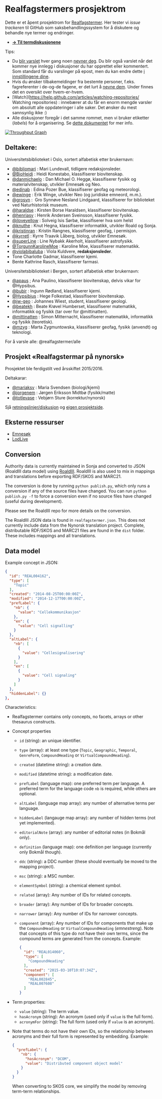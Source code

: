 Realfagstermers prosjektrom
==============

Dette er et åpent prosjektrom for [Realfagstermer](http://www.ub.uio.no/om/tjenester/emneord/realfagstermer.html). Her tester vi *issue trackeren* til GitHub som saksbehandlingssystem for å diskutere og behandle nye termer og endringer.

* [**→ Til termdiskusjonene**](https://github.com/realfagstermer/realfagstermer/issues)

Tips:
- Du [blir varslet](https://help.github.com/articles/about-notifications/) hver gang noen [nevner deg](https://github.com/blog/821). Du blir også varslet når det kommer nye innlegg i diskusjoner du har opprettet eller kommentert. Som standard får du varslinger på epost, men du kan endre dette [i innstillingene dine](https://github.com/settings/notifications).
 - Hvis du ønsker tilbakemeldinger fra bestemte personer, f.eks. fagreferenter i de-og-de fagene, er det lurt å [nevne dem](https://github.com/blog/821). Under finnes det en oversikt over hvem-er-hvem.
- [Watch](https://help.github.com/articles/watching-repositories/ Watching repositories) : innebærer at du får en enorm mengde varsler om absolutt alle oppdateringer i alle saker. Det ønsker du mest sannsynlig ikke :)
- Alle diskusjoner foregår i det samme rommet, men vi bruker etiketter (*labels*) for å organisering. Se [dette dokumentet](https://github.com/realfagstermer/realfagstermer/blob/master/CONTRIBUTING.md) for mer info.

[![Throughput Graph](https://graphs.waffle.io/realfagstermer/realfagstermer/throughput.svg)](https://waffle.io/realfagstermer/realfagstermer/metrics)

## Deltakere:

Universitetsbiblioteket i Oslo, sortert alfabetisk etter brukernavn:

* [@bibliomari](https://github.com/bibliomari) :
  Mari Lundevall, tidligere redaksjonsleder.
* [@BioHeidi](https://github.com/BioHeidi) :
  Heidi Konestabo, klassifiserer biovitenskap.
* [@danmichaelo](https://github.com/danmichaelo) :
  Dan Michael O. Heggø, klassifiserer fysikk og materialvitenskap, utvikler Emnesøk og Neo.
* [@edinab](https://github.com/edinab) :
  Edina Pozer Bue, klassifiserer geofag og meteorologi.
* [@ewinge](https://github.com/ewinge) :
  Erik Winge, utvikler Neo (og juridiske emneord, m.m.).
* [@grosyn](https://github.com/grosyn) :
  Gro Synnøve Nesland Lindgaard, klassifiserer for biblioteket ved Naturhistorisk museum.
* [@haraldse](https://github.com/haraldse) :
  Kirsten Borse Haraldsen, klassifiserer biovitenskap.
* [@henriasv](https://github.com/henriasv) :
  Henrik Andersen Sveinsson, klassifiserer fysikk.
* [@iloveyellow](https://github.com/iloveyellow) :
  Solveig Isis Sørbø, klassifiserer hva som helst
* [@knuthe](https://github.com/knuthe) :
  Knut Hegna, klassifiserer informatikk, utvikler Roald og Sonja.
* [@kristinran](https://github.com/kristinran) :
  Kristin Rangnes, klassifiserer geofag, i permisjon.
* [@kyrretl](https://github.com/kyrretl) :
  Kyrre Traavik Låberg, biolog, utvikler Emnesøk.
* [@superLine](https://github.com/superLine) :
  Line Nybakk Akerholt, klassifiserer astrofysikk.
* [@TorgunnKarolineMoe](https://github.com/TorgunnKarolineMoe) :
  Karoline Moe, klassifiserer matematikk.
* [@violabibaluba](https://github.com/violabibaluba) :
  Viola Kuldvere, **redaksjonsleder**.
* Tone Charlotte Gadmar, klassifiserer kjemi.
* Bente Kathrine Rasch, klassifiserer farmasi.

Universitetsbiblioteket i Bergen, sortert alfabetisk etter brukernavn:
* [@apaus](https://github.com/apaus) ; 
  Ana Paulino, klassifiserer biovitenskap, delvis vikar for @Hypsibus.
* [@bubir](https://github.com/bubir) :
  Ingunn Rødland, klassifiserer kjemi.
* [@Hypsibius](https://github.com/Hypsibius) :
  Hege Folkestad, klassifiserer biovitenskap.
* [@jw-geo](https://github.com/jw-geo) :
  Johannes Wiest, student, klassifiserer geologi.
* [@beatekh](https://github.com/beatekh) :
  Beate Krøvel Humberset, klassifiserer matematikk, informatikk og fysikk (tar over for @mittinatten).
* [@mittinatten](https://github.com/mittinatten) :
  Simon Mitternacht, klassifiserer matematikk, informatikk og fysikk (teoretisk).
* [@mzyg](https://github.com/mzyg) :
  Marta Zygmuntowska, klassifiserer geofag, fysikk (anvendt) og teknologi.

For å varsle alle: @realfagstermer/alle

## Prosjekt «Realfagstermar på nynorsk»

Prosjektet ble ferdigstilt ved årsskiftet 2015/2016.

Deltakarar:
* [@mariaksv](https://github.com/mariaksv) : Maria Svendsen (biologi/kjemi)
* [@jorgenem](https://github.com/jorgenem) : Jørgen Eriksson Midtbø (fysikk/matte)
* [@totlevase](https://github.com/totlevase) : Vebjørn Sture (korrektur/nynorsk)

Sjå [retningslinjer/diskusjon](https://github.com/realfagstermer/realfagstermer/wiki/Retningslinjer-for-nynorskomsetjing) og [eigen prosjektside](https://github.com/realfagstermer/prosjekt-nynorsk).

## Eksterne ressurser

* [Emnesøk](http://app.uio.no/ub/emnesok/?id=UREAL)
* [LodLive](http://data.ub.uio.no/lodlive)


## Conversion

Authority data is currently maintained in Sonja and converted to
JSON (RoaldIII data model) using [RoaldIII](https://github.com/realfagstermer/roald).
RoaldIII is also used to mix in mappings and translations before exporting
RDF/SKOS and MARC21.

The conversion is done by running `python publish.py`, which only
runs a conversion if any of the source files have changed. You
can run `python publish.py -f` to force a conversion even if no
source files have changed (useful during development).

Please see the RoaldIII repo for more details on the conversion.

The RoaldIII JSON data is found in `realfagstermer.json`. This does
not currently include data from the Nynorsk translation project.
Complete, distributable RDF/SKOS and MARC21 files are found in the
`dist` folder. These includes mappings and all translations.

## Data model

Example concept in JSON:

```json
{
  "id": "REAL004162",
  "type": [
    "Topic"
  ],
  "created": "2014-08-25T00:00:00Z",
  "modified": "2014-12-17T00:00:00Z",
  "prefLabel": {
    "nb": {
      "value": "Cellekommunikasjon"
    },
    "en": {
      "value": "Cell signalling"
    }
  },
  "altLabel": {
    "nb": [
      {
        "value": "Cellesignalisering"
      }
    ],
    "en": [
      {
        "value": "Cell signaling"
      }
    ]
  },
  "hiddenLabel": {}
},
```

Characteristics:

* Realfagstermer contains only concepts, no facets, arrays or other thesaurus constructs.
* Concept properties
  * `id` (string): an unique identifier.
  * `type` (array): at least one type (`Topic`, `Geographic`, `Temporal`, `GenreForm`, `CompoundHeading` or `VirtualCompoundHeading`).
  * `created` (datetime string): a creation date.
  * `modified` (datetime string): a modification date.
  * `prefLabel` (language map): one preferred term per language. A preferred term for the language code `nb` is required, while others are optional.
  * `altLabel` (language map array): any number of alternative terms per language.
  * `hiddenLabel` (langauge map array): any number of hidden terms (not yet implemented).
  * `editorialNote` (array): any number of editorial notes (in Bokmål only).
  * `definition` (language map): one definition per language (currently only Bokmål though).
  * `ddc` (string): a DDC number (these should eventually be moved to the mapping project).
  * `msc` (string): a MSC number.
  * `elementSymbol` (string): a chemical element symbol.
  * `related` (array): Any number of IDs for related concepts.
  * `broader` (array): Any number of IDs for broader concepts.
  * `narrower` (array): Any number of IDs for narrower concepts.
  * `component` (array): Any number of IDs for components that make up the
    `CompoundHeading` or `VirtualCompoundHeading` (*emnestreng*). Note that concepts of
    this type do not have their own terms, since the compound terms are generated from the concepts.
    Example:

    ```json
    {
      "id": "REAL014060",
      "type": [
        "CompoundHeading"
      ],
      "created": "2015-03-10T10:07:34Z",
      "component": [
        "REAL002845",
        "REAL007608"
      ]
    }
    ```

* Term properties:
  * `value` (string): The term value.
  * `hasAcronym` (string): An acronym (used only if `value` is the full form).
  * `acronymFor` (string): The full form (used only if `value` is an acronym).
* Note that terms do not have their own IDs, so the relationship between acronyms and their
  full form is represented by embedding. Example:

  ```json
  {
    "prefLabel": {
      "nb": {
        "hasAcronym": "DCOM",
        "value": "Distributed component object model"
      }
    }
  }
  ```

  When converting to SKOS core, we simplify the model by removing term-term relationships.
